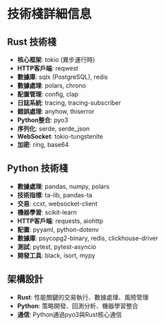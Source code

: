 # 技術棧詳細信息

## Rust 技術棧
- **核心框架**: tokio (異步運行時)
- **HTTP客戶端**: reqwest
- **數據庫**: sqlx (PostgreSQL), redis
- **數據處理**: polars, chrono
- **配置管理**: config, clap
- **日誌系統**: tracing, tracing-subscriber
- **錯誤處理**: anyhow, thiserror
- **Python整合**: pyo3
- **序列化**: serde, serde_json
- **WebSocket**: tokio-tungstenite
- **加密**: ring, base64

## Python 技術棧
- **數據處理**: pandas, numpy, polars
- **技術指標**: ta-lib, pandas-ta
- **交易**: ccxt, websocket-client
- **機器學習**: scikit-learn
- **HTTP客戶端**: requests, aiohttp
- **配置**: pyyaml, python-dotenv
- **數據庫**: psycopg2-binary, redis, clickhouse-driver
- **測試**: pytest, pytest-asyncio
- **開發工具**: black, isort, mypy

## 架構設計
- **Rust**: 性能關鍵的交易執行、數據處理、風險管理
- **Python**: 策略開發、回測分析、機器學習整合
- **通信**: Python通過pyo3與Rust核心通信